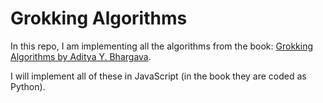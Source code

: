 # Grokking Algorithms

In this repo, I am implementing all the algorithms from the book: <a href="https://www.amazon.co.uk/Grokking-Algorithms-illustrated-programmers-curious/dp/1617292230/ref=tmm_pap_swatch_0?_encoding=UTF8&qid=1690791517&sr=8-1">Grokking Algorithms by Aditya Y. Bhargava</a>.

I will implement all of these in JavaScript (in the book they are coded as Python).
